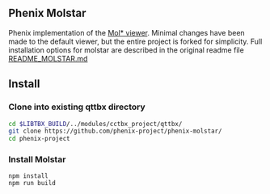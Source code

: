 ## Phenix Molstar
Phenix implementation of the [Mol* viewer](https://molstar.org). Minimal changes have been made to the default viewer, but the entire project is forked for simplicity. Full installation options for molstar are described in the original readme file [README_MOLSTAR.md](README_MOLSTAR.md)

## Install

### Clone into existing qttbx directory
```bash
cd $LIBTBX_BUILD/../modules/cctbx_project/qttbx/
git clone https://github.com/phenix-project/phenix-molstar/
cd phenix-project
```

### Install Molstar
```JS
npm install
npm run build
```





